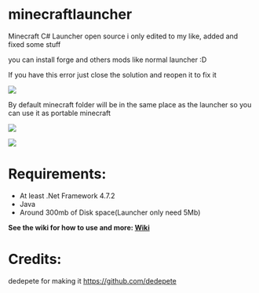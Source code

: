 
# minecraftlauncher
 Minecraft C# Launcher open source
 i only edited to my like, added and fixed some stuff
 
 you can install forge and others mods like normal launcher :D
 
 If you have this error just close the solution and reopen it to fix it
 
 ![](https://i.imgur.com/xf6qFQ4.png)
 
 By default minecraft folder will be in the same place as the launcher so you can use it as portable minecraft

 ![](https://i.imgur.com/hB1Mkin.png)
 
 ![](https://i.imgur.com/H3neqW9.png)
 
# Requirements:

* At least .Net Framework 4.7.2
* Java
* Around 300mb of Disk space(Launcher only need 5Mb)

**See the wiki for how to use and more: [Wiki](https://github.com/rakion99/minecraftlauncher/wiki)**

# Credits:
 dedepete for making it https://github.com/dedepete
